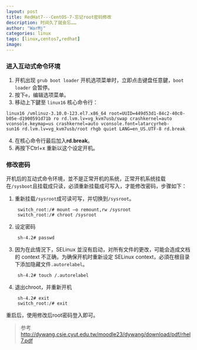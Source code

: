 ```yaml
---
layout: post
title: RedHat7---CentOS-7-忘记root密码修改
description: 时间久了就会忘……
author: "WarMj"
categories: linux
tags: [linux,centos7,redhat]
image: 
---
```


### 进入互动式命令环境
1. 开机出现 `grub boot loader` 开机选项菜单时，立即点击键盘任意鍵，`boot loader` 会暂停。
2. 按下`e`，编辑选项菜单。
3. 移动上下鍵至 `linux16` 核心命令行：

`linux16 /vmlinuz-3.10.0-123.el7.x86_64 root=UUID=449d53d1-84c2-40c0-b05e-d1900591d71b ro rd.lvm.lv=vg_kvm7usb/swap crashkernel=auto`
`vconsole.keymap=us crashkernel=auto vconsole.font=latarcyrheb-sun16 rd.lvm.lv=vg_kvm7usb/root rhgb quiet LANG=en_US.UTF-8 rd.break`

4. 在核心命令行最后加入**rd.break**。
5. 再按下Ctrl+x 重新以这个设定开机。

### 修改密码
开机后的互动式命令环境，並不是正常开机的系统，正常开机系统挂载在`/sysboot`且挂载成只读，必須重新挂载成可写入，才能修改密码，步骤如下：
1. 重新挂载`/sysroot`成可读可写，并切换到`/sysroot`。

        switch_root:/# mount –o remount,rw /sysroot
        switch_root:/# chroot /sysroot
2. 设定密码

        sh-4.2# passwd
3. 因为在此情況下，SELinux 並沒有启动，对所有文件的更改，可能会造成文档的 context 不正确，为确保开机时重新设定 SELinux context，必須在根目录下添加隐藏文件`.autorelabel`。

        sh-4.2# touch /.autorelabel
4. 退出chroot，并重新开机

        sh-4.2# exit
        switch_root:/# exit
重启后，使用修改后root密码登入即可。

>参考
http://dywang.csie.cyut.edu.tw/moodle23/dywang/download/pdf/rhel7.pdf
